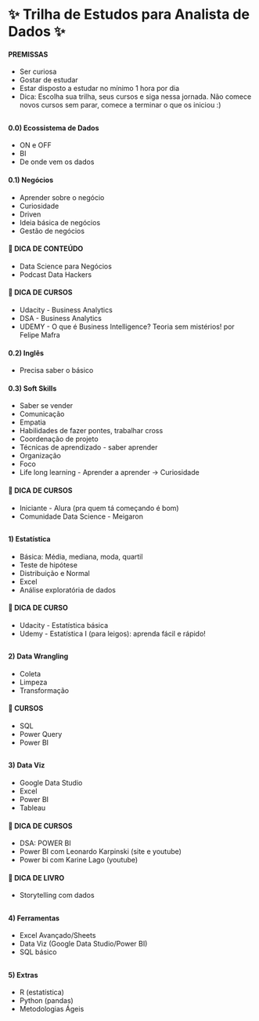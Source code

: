 # ✨ Trilha de Estudos para Analista de Dados ✨

  <div>
  
####    PREMISSAS
  - Ser curiosa
  - Gostar de estudar
  - Estar disposto a estudar no mínimo 1 hora por dia
  - Dica: Escolha sua trilha, seus cursos e siga nessa jornada. Não comece novos cursos sem parar, comece a terminar o que os iniciou :)
  
##
 
####    0.0) Ecossistema de Dados
  - ON e OFF
  - BI 
  - De onde vem os dados
  
####    0.1) Negócios
  - Aprender sobre o negócio
  - Curiosidade 
  - Driven
  - Ideia básica de negócios
  - Gestão de negócios

####  📍      DICA DE CONTEÚDO
   - Data Science para Negócios
   - Podcast Data Hackers 
  
  ####  📍      DICA DE CURSOS
   - Udacity - Business Analytics 
   - DSA - Business Analytics
  -  UDEMY - O que é Business Intelligence? Teoria sem mistérios! por Felipe Mafra 
  
####    0.2) Inglês
  - Precisa saber o básico

####    0.3) Soft Skills
  - Saber se vender
  - Comunicação
  - Empatia
  - Habilidades de fazer pontes, trabalhar cross
  - Coordenação de projeto
  - Técnicas de aprendizado - saber aprender
  - Organização
  - Foco
  - Life long learning - Aprender a aprender → Curiosidade 

 ####  📍      DICA DE CURSOS
   - Iniciante - Alura (pra quem tá começando é bom)
  - Comunidade Data Science - Meigaron

##
 
####    1) Estatística
  - Básica: Média, mediana, moda, quartil 
  - Teste de hipótese 
  - Distribuição e Normal
  - Excel
  - Análise exploratória de dados

 ####  📍      DICA DE CURSO 
  
  - Udacity - Estatística básica
  - Udemy - Estatística I (para leigos): aprenda fácil e rápido!

 ##

 ####    2) Data Wrangling
  - Coleta
  - Limpeza
  - Transformação

  ####  📍      CURSOS
  
  - SQL
  - Power Query
  - Power BI
  
##
  
####    3) Data Viz
  - Google Data Studio
  - Excel
  - Power BI
  - Tableau
 
  ####  📍      DICA DE CURSOS
  
  - DSA: POWER BI
  - Power BI com Leonardo Karpinski (site e youtube)
  - Power bi com Karine Lago (youtube)
  
 ####  📍      DICA DE LIVRO
  
  - Storytelling com dados
  
 ##
  
 ####    4) Ferramentas
  - Excel Avançado/Sheets
  - Data Viz (Google Data Studio/Power BI)
  - SQL básico
 
 ##
  
####    5) Extras
  - R (estatística)
  - Python (pandas)
  - Metodologias Ágeis
 
 </div>



